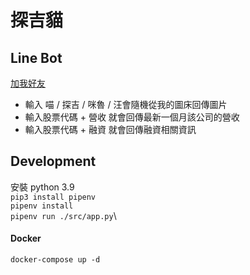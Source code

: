 # 探吉貓

## Line Bot
[加我好友](https://line.me/R/ti/p/@332psrbv?from=page&searchId=332psrbv)

- 輸入 喵 / 探吉 / 咪魯 / 汪會隨機從我的圖床回傳圖片
- 輸入股票代碼 + 營收 就會回傳最新一個月該公司的營收
- 輸入股票代碼 + 融資 就會回傳融資相關資訊

## Development

安裝 python 3.9\
`pip3 install pipenv`\
`pipenv install`\
`pipenv run ./src/app.py`\

#### Docker

`docker-compose up -d`
